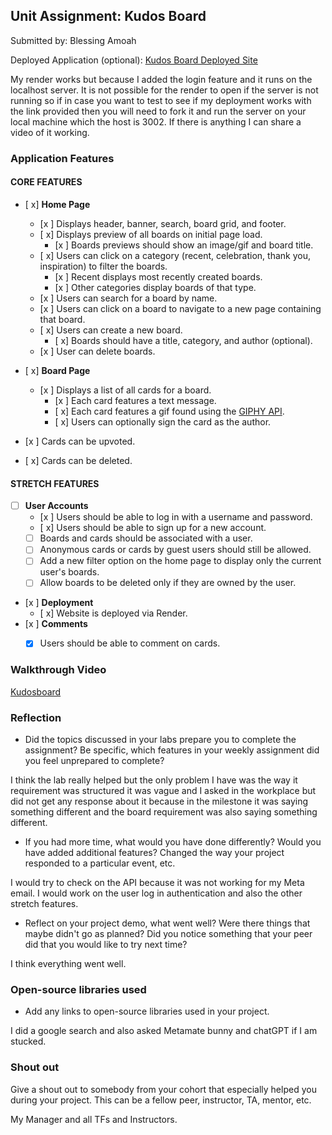 ## Unit Assignment: Kudos Board

Submitted by: Blessing Amoah

Deployed Application (optional): [Kudos Board Deployed Site](https://frontend-srx7.onrender.com)

My render works but because I added the login feature and it runs on the localhost server. It is not possible for the render to open if the server is not running so if in case you want to test to see if my deployment works with the link provided then you will need to fork it and run the server on your local machine which the host is 3002. If there is anything I can share a video of it working.

### Application Features

#### CORE FEATURES

- [ x] **Home Page**
  - [x ] Displays header, banner, search, board grid, and footer.
  - [ x] Displays preview of all boards on initial page load.
    - [x ] Boards previews should show an image/gif and board title.
  - [ x] Users can click on a category (recent, celebration, thank you, inspiration) to filter the boards.
    - [x ] Recent displays most recently created boards.
    - [x ] Other categories display boards of that type.
  - [x ] Users can search for a board by name.
  - [x ] Users can click on a board to navigate to a new page containing that board.
  - [ x] Users can create a new board.
    - [ x] Boards should have a title, category, and author (optional).
  - [x ] User can delete boards.

- [ x] **Board Page**
  - [x ] Displays a list of all cards for a board.
    -  [x ] Each card features a text message.
    -  [ x] Each card features a gif found using the [GIPHY API](https://developers.giphy.com/docs/api/).
    -  [ x] Users can optionally sign the card as the author.
-   [x ] Cards can be upvoted.
-   [ x] Cards can be deleted.


#### STRETCH FEATURES


- [ ] **User Accounts**
  - [x ] Users should be able to log in with a username and password.
  - [ x] Users should be able to sign up for a new account.
  - [ ]  Boards and cards should be associated with a user.
    - [ ]  Anonymous cards or cards by guest users should still be allowed.
  - [ ] Add a new filter option on the home page to display only the current user's boards.
  - [ ] Allow boards to be deleted only if they are owned by the user.
- [x ] **Deployment**
  - [ x] Website is deployed via Render.
- [x ] **Comments**
  - [x] Users should be able to comment on cards.


### Walkthrough Video

[Kudosboard](https://www.loom.com/share/fb7eaf3d675e4aeea2f63e228beac869?sid=c0c5e1a3-3f5b-4215-88ef-acf8e4abccc7)

### Reflection

* Did the topics discussed in your labs prepare you to complete the assignment? Be specific, which features in your weekly assignment did you feel unprepared to complete?

I think the lab really helped but the only problem I have was the way it requirement was structured it was vague and I asked in the workplace but did not get any response about it because in the milestone it was saying something different and the board requirement was also saying something different.



* If you had more time, what would you have done differently? Would you have added additional features? Changed the way your project responded to a particular event, etc.

I would try to check on the API because it was not working for my Meta email. I would work on the user log in authentication and also the other stretch features.

* Reflect on your project demo, what went well? Were there things that maybe didn't go as planned? Did you notice something that your peer did that you would like to try next time?

I think everything went well.


### Open-source libraries used

- Add any links to open-source libraries used in your project.

I did a google search and also asked Metamate bunny and chatGPT if I am stucked.

### Shout out

Give a shout out to somebody from your cohort that especially helped you during your project. This can be a fellow peer, instructor, TA, mentor, etc.

My Manager and all TFs and Instructors.
